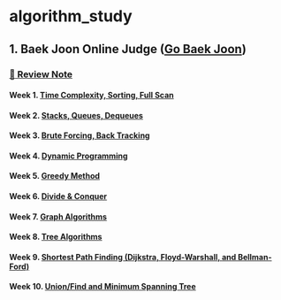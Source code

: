 # algorithm_study

## 1. Baek Joon Online Judge ([Go Baek Joon](https://www.acmicpc.net/))
### [:blue_book: Review Note](https://github.com/JoonHyeok-hozy-Kim/algorithm_study/blob/main/BaekJoon/Review/review_note.md)
#### Week 1. [Time Complexity, Sorting, Full Scan](https://github.com/JoonHyeok-hozy-Kim/algorithm_study/blob/main/BaekJoon/Solutions/Week1/contents.md)
#### Week 2. [Stacks, Queues, Dequeues](https://github.com/JoonHyeok-hozy-Kim/algorithm_study/blob/main/BaekJoon/Solutions/Week2/contents.md)
#### Week 3. [Brute Forcing, Back Tracking](https://github.com/JoonHyeok-hozy-Kim/algorithm_study/blob/main/BaekJoon/Solutions/Week3/contents.md)
#### Week 4. [Dynamic Programming](https://github.com/JoonHyeok-hozy-Kim/algorithm_study/blob/main/BaekJoon/Solutions/Week4/contents.md)
#### Week 5. [Greedy Method](https://github.com/JoonHyeok-hozy-Kim/algorithm_study/blob/main/BaekJoon/Solutions/Week5/contents.md)
#### Week 6. [Divide & Conquer](https://github.com/JoonHyeok-hozy-Kim/algorithm_study/blob/main/BaekJoon/Solutions/Week6/contents.md)
#### Week 7. [Graph Algorithms](https://github.com/JoonHyeok-hozy-Kim/algorithm_study/blob/main/BaekJoon/Solutions/Week7/contents.md)
#### Week 8. [Tree Algorithms](https://github.com/JoonHyeok-hozy-Kim/algorithm_study/blob/main/BaekJoon/Solutions/Week8/contents.md)
#### Week 9. [Shortest Path Finding (Dijkstra, Floyd-Warshall, and Bellman-Ford)](https://github.com/JoonHyeok-hozy-Kim/algorithm_study/blob/main/BaekJoon/Solutions/Week9/contents.md)
#### Week 10. [Union/Find and Minimum Spanning Tree](https://github.com/JoonHyeok-hozy-Kim/algorithm_study/blob/main/BaekJoon/Solutions/Week10/contents.md)
